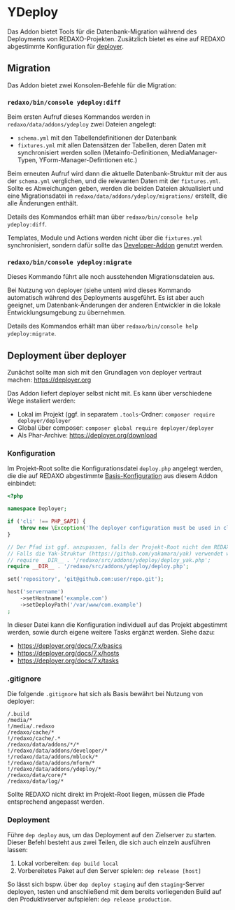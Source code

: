 YDeploy
=======

Das Addon bietet Tools für die Datenbank-Migration während des Deployments von REDAXO-Projekten.
 Zusätzlich bietet es eine auf REDAXO abgestimmte Konfiguration für [deployer](https://deployer.org).

Migration
---------

Das Addon bietet zwei Konsolen-Befehle für die Migration:

### `redaxo/bin/console ydeploy:diff`

Beim ersten Aufruf dieses Kommandos werden in `redaxo/data/addons/ydeploy` zwei Dateien angelegt:

* `schema.yml` mit den Tabellendefinitionen der Datenbank
* `fixtures.yml` mit allen Datensätzen der Tabellen, deren Daten mit synchronisiert werden sollen (Metainfo-Definitionen, MediaManager-Typen, YForm-Manager-Defintionen etc.)

Beim erneuten Aufruf wird dann die aktuelle Datenbank-Struktur mit der aus der `schema.yml` verglichen, und die relevanten Daten mit der `fixtures.yml`. Sollte es Abweichungen geben, werden die beiden Dateien aktualisiert und eine Migrationsdatei in `redaxo/data/addons/ydeploy/migrations/` erstellt, die alle Änderungen enthält.

Details des Kommandos erhält man über `redaxo/bin/console help ydeploy:diff`.

Templates, Module und Actions werden nicht über die `fixtures.yml` synchronisiert, sondern dafür sollte das [Developer-Addon](https://github.com/FriendsOfREDAXO/developer) genutzt werden.

### `redaxo/bin/console ydeploy:migrate`

Dieses Kommando führt alle noch ausstehenden Migrationsdateien aus.

Bei Nutzung von deployer (siehe unten) wird dieses Kommando automatisch während des Deployments ausgeführt.
Es ist aber auch geeignet, um Datenbank-Änderungen der anderen Entwickler in die lokale Entwicklungsumgebung zu übernehmen.

Details des Kommandos erhält man über `redaxo/bin/console help ydeploy:migrate`.

Deployment über deployer
------------------------

Zunächst sollte man sich mit den Grundlagen von deployer vertraut machen: https://deployer.org

Das Addon liefert deployer selbst nicht mit. Es kann über verschiedene Wege instaliert werden:

* Lokal im Projekt (ggf. in separatem `.tools`-Ordner: `composer require deployer/deployer`
* Global über composer: `composer global require deployer/deployer`
* Als Phar-Archive: https://deployer.org/download

### Konfiguration

Im Projekt-Root sollte die Konfigurationsdatei `deploy.php`  angelegt werden, die die auf REDAXO abgestimmte 
[Basis-Konfiguration](https://github.com/yakamara/ydeploy/blob/main/deploy.php) aus diesem Addon einbindet:

```php
<?php

namespace Deployer;

if ('cli' !== PHP_SAPI) {
    throw new \Exception('The deployer configuration must be used in cli.');
}

// Der Pfad ist ggf. anzupassen, falls der Projekt-Root nicht dem REDAXO-Root entspricht
// Falls die Yak-Struktur (https://github.com/yakamara/yak) verwendet wird, sollte stattdessen die `deploy_yak.php` eingebunden werden
// require __DIR__ . '/redaxo/src/addons/ydeploy/deploy_yak.php';
require __DIR__ . '/redaxo/src/addons/ydeploy/deploy.php';

set('repository', 'git@github.com:user/repo.git');

host('servername')
    ->setHostname('example.com')
    ->setDeployPath('/var/www/com.example')
;
```

In dieser Datei kann die Konfiguration individuell auf das Projekt abgestimmt werden, sowie durch eigene weitere Tasks
ergänzt werden.
Siehe dazu: 
* https://deployer.org/docs/7.x/basics
* https://deployer.org/docs/7.x/hosts
* https://deployer.org/docs/7.x/tasks

### .gitignore

Die folgende `.gitignore` hat sich als Basis bewährt bei Nutzung von deployer:

```
/.build
/media/*
!/media/.redaxo
/redaxo/cache/*
!/redaxo/cache/.*
/redaxo/data/addons/*/*
!/redaxo/data/addons/developer/*
!/redaxo/data/addons/mblock/*
!/redaxo/data/addons/mform/*
!/redaxo/data/addons/ydeploy/*
/redaxo/data/core/*
/redaxo/data/log/*
```

Sollte REDAXO nicht direkt im Projekt-Root liegen, müssen die Pfade entsprechend angepasst werden.

### Deployment

Führe `dep deploy` aus, um das Deployment auf den Zielserver zu starten. Dieser Befehl besteht aus zwei Teilen, die sich auch einzeln ausführen lassen:

1. Lokal vorbereiten: `dep build local`
2. Vorbereitetes Paket auf den Server spielen: `dep release [host]`

So lässt sich bspw. über `dep deploy staging` auf den `staging`-Server deployen, testen und anschließend mit dem bereits vorliegenden Build auf den Produktivserver aufspielen: `dep release production`.

